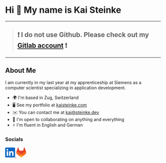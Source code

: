 Hi 👋 My name is Kai Steinke
============================

---
> ## ❗ I do not use Github. Please check out my [Gitlab account](https://gitlab.com/kaisteinke) ❗
---

## About Me

I am currently in my last year at my apprenticeship at Siemens as a computer scientist specializing in application development.

* 🌍  I'm based in Zug, Switzerland
* 🖥️  See my portfolio at [kaisteinke.com](https://kaisteinke.com)
* ✉️  You can contact me at [kai@steinke.dev](mailto:kai@steinke.dev)
* 🤝  I'm open to collaborating on anything and everything
* ⚡  I'm fluent in English and German


### Socials

<p align="left">
    <a href="https://www.linkedin.com/in/kaisteinke" target="_blank" rel="noreferrer">
        <img src="icons/linkedin.svg" width="32" height="32">
    </a>
    <a href="https://gitlab.com/kaisteinke" target="_blank" rel="noreferrer">
        <img src="icons/gitlab.svg" width="32" height="32">
    </a>
</p>